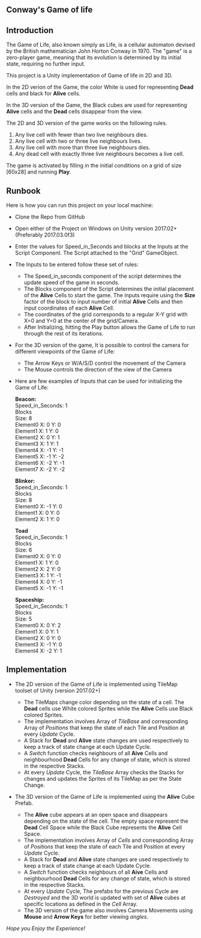 Conway's Game of life
------------------------------

Introduction
----------------

The Game of Life, also known simply as Life, is a cellular automaton devised by the British mathematician John Horton Conway in 1970. The "game" is a zero-player game, meaning that its evolution is determined by its initial state, requiring no further input.

This project is a Unity implementation of Game of life in 2D and 3D.

In the 2D verion of the Game, the color White is used for representing **Dead** cells and black for **Alive** cells.

In the 3D version of the Game, the Black cubes are used for representing **Alive** cells and the **Dead** cells disappear from the view.

The 2D and 3D version of the game works on the following rules.

1. Any live cell with fewer than two live neighbours dies.
2. Any live cell with two or three live neighbours lives.
3. Any live cell with more than three live neighbours dies.
4. Any dead cell with exactly three live neighbours becomes a live cell.

The game is activated by filling in the initial conditions on a grid of size [60x28] and running **Play**.

Runbook
----------------

Here is how you can run this project on your local machine:

* Clone the Repo from GitHub

* Open either of the Project on Windows on Unity version 2017.02+ (Preferably 2017.03.0f3)

* Enter the values for Speed_in_Seconds and blocks at the Inputs at the Script Component. The Script attached to the "Grid" GameObject.

* The Inputs to be entered follow these set of rules:
	* The Speed_in_seconds component of the script determines the update speed of the game in seconds.
	* The Blocks component of the Script determines the initial placement of the **Alive** Cells to start the game. The inputs require using the **Size** factor of the block to input number of initial **Alive** Cells and then input coordinates of each **Alive** Cell.
	* The coordinates of the grid corresponds to a regular X-Y grid with X=0 and Y=0 at the center of the grid/Camera.
	* After Initializing, hitting the Play button allows the Game of Life to run through the rest of its iterations.

* For the 3D version of the game, It is possible to control the camera for different viewpoints of the Game of Life:
	* The Arrow Keys or W/A/S/D control the movement of the Camera
	* The Mouse controls the direction of the view of the Camera
 
* Here are few examples of Inputs that can be used for initializing the Game of Life:

	**Beacon:**\
	Speed_in_Seconds: 1\
	Blocks\
	Size: 8\
	Element0	X: 0	Y: 0\
	Element1	X: 1	Y: 0\
	Element2	X: 0	Y: 1\
	Element3	X: 1	Y: 1\
	Element4	X: -1	Y: -1\
	Element5	X: -1	Y: -2\
	Element6	X: -2	Y: -1\
	Element7	X: -2	Y: -2


	**Blinker:**\
	Speed_in_Seconds: 1\
	Blocks\
	Size: 8\
	Element0	X: -1	Y: 0\
	Element1	X: 0	Y: 0\
	Element2	X: 1	Y: 0


	**Toad**\
	Speed_in_Seconds: 1\
	Blocks\
	Size: 6\
	Element0	X: 0	Y: 0\
	Element1	X: 1	Y: 0\
	Element2	X: 2	Y: 0\
	Element3	X: 1	Y: -1\
	Element4	X: 0	Y: -1\
	Element5	X: -1	Y: -1



	**Spaceship:**\
	Speed_in_Seconds: 1\
	Blocks\
	Size: 5\
	Element0	X: 0	Y: 2\
	Element1	X: 0	Y: 1\
	Element2	X: 0	Y: 0\
	Element3	X: -1	Y: 0\
	Element4	X: -2	Y: 1


Implementation
----------------------

* The 2D version of the Game of Life is implemented using TileMap toolset of Unity (version 2017.02+)
	* The TileMaps change color depending on the state of a cell. The **Dead** cells use White colored Sprites while the **Alive** Cells use Black colored Sprites.
	* The implementation involves Array of *TileBase* and corresponding Array of *Positions* that keep the state of each Tile and Position at every *Update* Cycle.
	* A Stack for **Dead** and **Alive** state changes are used respectively to keep a track of state change at each Update Cycle.
	* A *Switch* function checks neighbours of all **Aive** Cells and neighbourhood **Dead** Cells for any change of state, which is stored in the respective Stacks.
	* At every *Update* Cycle, the *TileBase* Array checks the Stacks for changes and updates the Sprites of its TileMap as per the State Change.

* The 3D version of the Game of Life is implemented using the **Alive** Cube Prefab.
	* The **Alive** cube appears at an open space and disappears depending on the state of the cell. The empty space represent the **Dead** Cell Space while the Black Cube represents the **Alive** Cell Space.
	* The implementation involves Array of *Cells* and corresponding Array of *Positions* that keep the state of each Tile and Position at every *Update* Cycle.
	* A Stack for **Dead** and **Alive** state changes are used respectively to keep a track of state change at each Update Cycle.
	* A *Switch* function checks neighbours of all **Aive** Cells and neighbourhood **Dead** Cells for any change of state, which is stored in the respective Stacks.
	* At every *Update* Cycle, The prefabs for the previous Cycle are *Destroyed* and the 3D world is updated with set of **Alive** cubes at specific locations as defined in the *Cell* Array.
	* The 3D version of the game also involves Camera Movements using **Mouse** and **Arrow Keys** for better viewing *angles*.



*Hope you Enjoy the Experience!*